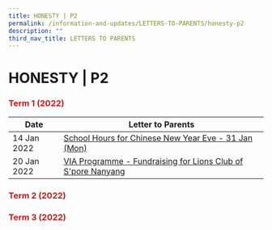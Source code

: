 ```yaml
---
title: HONESTY | P2
permalink: /information-and-updates/LETTERS-TO-PARENTS/honesty-p2
description: ""
third_nav_title: LETTERS TO PARENTS
---
```

# HONESTY | P2

### <span style = "color: #c81b1b"> <b>Term 1 (2022)</b> </span>

<table>
<thead>
  <tr>
    <th>Date</th>
    <th>Letter to Parents</th>
  </tr>
</thead>
<tbody>
  <tr>
    <td>14 Jan 2022</td>
    <td><a href="https://jurongwestpri-moe-edu-sg-admin.cwp.sg/qql/slot/u363/2022%20Letters%20to%20Parents/020%20Sch%20Hours%20on%20CNY%20Eve%2031%20Jan%202022.pdf">School Hours for Chinese New Year Eve - 31 Jan (Mon)</a><br></td>
  </tr>
  <tr>
    <td> 20 Jan 2022</td>
    <td><a href="https://jurongwestpri-moe-edu-sg-admin.cwp.sg/qql/slot/u363/2022%20Letters%20to%20Parents/022%20VIA%20Programme%20Fundraising%20for%20Lions%20Club%20of%20Singapore%20Nanyang.pdf">VIA Programme - Fundraising for Lions Club of S'pore Nanyang</a> </td>
  </tr>
</tbody>
</table>

### <span style = "color: #c81b1b"> <b>Term 2 (2022)</b> </span>

### <span style = "color: #c81b1b"> <b>Term 3 (2022)</b> </span>